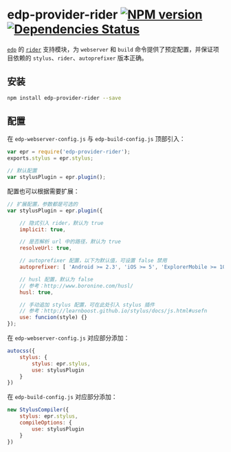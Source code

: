 edp-provider-rider [![NPM version](https://badge.fury.io/js/edp-provider-rider.png)](https://npmjs.org/package/edp-provider-rider) [![Dependencies Status](https://david-dm.org/ecomfe/edp-provider-rider.png)](https://david-dm.org/ecomfe/edp-provider-rider)
===

[`edp`](https://github.com/ecomfe/edp) 的 [`rider`](https://github.com/ecomfe/rider) 支持模块，为 `webserver` 和 `build` 命令提供了预定配置，并保证项目依赖的 `stylus`、`rider`、`autoprefixer` 版本正确。

## 安装

```bash
npm install edp-provider-rider --save
```

## 配置

在 `edp-webserver-config.js` 与 `edp-build-config.js` 顶部引入：

```javascript
var epr = require('edp-provider-rider');
exports.stylus = epr.stylus;

// 默认配置
var stylusPlugin = epr.plugin();
```

配置也可以根据需要扩展：

```javascript
// 扩展配置，参数都是可选的
var stylusPlugin = epr.plugin({

    // 隐式引入 rider，默认为 true
    implicit: true,

    // 是否解析 url 中的路径，默认为 true
    resolveUrl: true,

    // autoprefixer 配置，以下为默认值，可设置 false 禁用
    autoprefixer: [ 'Android >= 2.3', 'iOS >= 5', 'ExplorerMobile >= 10' ],

    // husl 配置，默认为 false
    // 参考：http://www.boronine.com/husl/
    husl: true,

    // 手动追加 stylus 配置，可在此处引入 stylus 插件
    // 参考：http://learnboost.github.io/stylus/docs/js.html#usefn
    use: funcion(style) {}
});
```

在 `edp-webserver-config.js` 对应部分添加：

```javascript
autocss({
    stylus: {
        stylus: epr.stylus,
        use: stylusPlugin
    }
})
```

在 `edp-build-config.js` 对应部分添加：

```javascript
new StylusCompiler({
    stylus: epr.stylus,
    compileOptions: {
        use: stylusPlugin
    }
})
```
